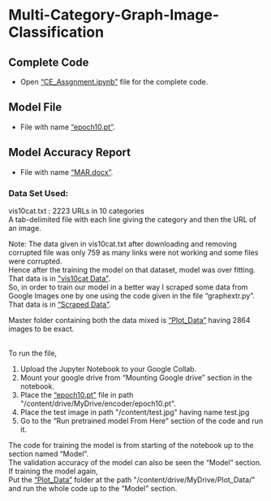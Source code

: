 # Multi-Category-Graph-Image-Classification

## Complete Code
- Open [“CE_Assgnment.ipynb”](CE_Assgnment.ipynb) file for the complete code.
## Model File
- File with name [“epoch10.pt”](https://bit.ly/3lCC5GA).
## Model Accuracy Report 
- File with name [“MAR.docx”](MAR.docx).

### Data Set Used:
vis10cat.txt : 2223 URLs in 10 categories <br> A tab-delimited file with each line giving the category and then the URL of an image.

Note: The data given in vis10cat.txt after downloading and removing corrupted file was only 759 as many links were not working and some files were corrupted.<br>
Hence after the training the model on that dataset, model was over fitting.<br>
That data is in ["vis10cat Data"](https://bit.ly/3AF8EKg).<br>
So, in order to train our model in a better way I scraped some data from Google Images one by one using the code given in the file “graphextr.py”.<br>
That data is in [“Scraped Data"](https://bit.ly/2XMa9bB).<br>

Master folder containing both the data mixed is [“Plot_Data”](https://bit.ly/3EwuKkN) having 2864 images to be exact.<br><br>

To run the file,
1.	Upload the Jupyter Notebook to your Google Collab.
2.	Mount your google drive from “Mounting Google drive” section in the notebook.
3.	Place the [“epoch10.pt”](https://bit.ly/3lCC5GA) file in path "/content/drive/MyDrive/encoder/epoch10.pt".
4.	Place the test image in path "/content/test.jpg" having name test.jpg
5.	Go to the “Run pretrained model From Here” section of the code and run it.

The code for training the model is from starting of the notebook up to the section named “Model”.<br>
The validation accuracy of the model can also be seen the “Model” section.<br>
If training the model again,<br>
Put the [“Plot_Data”](https://bit.ly/3EwuKkN) folder at the path "/content/drive/MyDrive/Plot_Data/" and run the whole code up to the “Model” section.<br>
